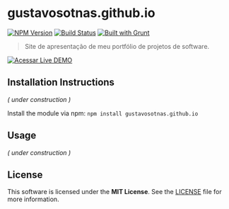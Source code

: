 # gustavosotnas.github.io
[![NPM Version](https://badge.fury.io/js/gustavosotnas.github.io.png)](https://npmjs.org/package/gustavosotnas.github.io)
[![Build Status](https://secure.travis-ci.org/gustavosotnas/gustavosotnas.github.io.png)](http://travis-ci.org/gustavosotnas/gustavosotnas.github.io)
[![Built with Grunt](https://cdn.gruntjs.com/builtwith.png)](http://gruntjs.com)

> Site de apresentação de meu portfólio de projetos de software.

<!-- Usando botão gerado dinamicamente pelo dabuttonfactory.com -->
[![Acessar Live DEMO](http://dabuttonfactory.com/button.png?t=ACESSAR&f=Roboto-Bold&ts=14&tc=fff&hp=16&vp=8&c=2&bgt=unicolored&bgc=009688&shs=2&shc=eee&sho=s)](http://gustavosotnas.github.io)

## Installation Instructions

*( under construction )*

Install the module via npm: `npm install gustavosotnas.github.io`

## Usage

*( under construction )*

## License

This software is licensed under the **MIT License**. See the [LICENSE](LICENSE) file for more information.
